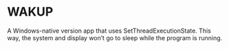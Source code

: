 # WAKUP

A Windows-native version app that uses SetThreadExecutionState. This way, the system and display won’t go to sleep while the program is running.